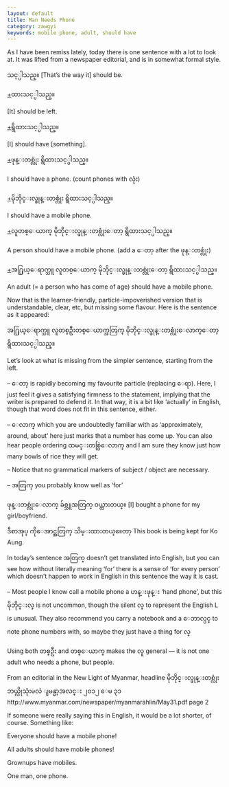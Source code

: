```yaml
---
layout: default
title: Man Needs Phone
category: zawgyi
keywords: mobile phone, adult, should have
---
```


<p>As I have been remiss lately, today there is one sentence with a lot to look at. It was lifted from a newspaper editorial, and is in somewhat formal style.</p>
<p><span class='zawgyi'>သင့္ပါသည္။</span> [That’s the way it] should be.</p>

<p class="hide-trigger"><a href='#'>+</a><span class='zawgyi'>ထားသင့္ပါသည္။</span></p>
<p class='hide-this'>[It] should be left.</p>

<p class="hide-trigger"><a href='#'>+</a><span class='zawgyi'>ရွိထားသင့္ပါသည္။</span></p>
<p class='hide-this'>[I] should have [something].</p>

<p class="hide-trigger"><a href='#'>+</a><span class='zawgyi'>ဖုန္းတစ္လုံး ရွိထားသင့္ပါသည္။</span></p>
<p class='hide-this'>I should have a phone. (count phones with <span class='zawgyi'>လုံး</span>)</p>

<p class="hide-trigger"><a href='#'>+</a><span class='zawgyi'>မိုဘိုင္းလ္ဖုန္းတစ္လုံး ရွိထားသင့္ပါသည္။</span></p>
<p class='hide-this'>I should have a mobile phone.</p>

<p class="hide-trigger"><a href='#'>+</a><span class='zawgyi'>လူတစ္ေယာက္ မိုဘိုင္းလ္ဖုန္းတစ္လုံးေတာ့ ရွိထားသင့္ပါသည္။</span></p>
<p class='hide-this'>A person should have a mobile phone. (add a <span class='zawgyi'>ေတာ့</span> after the <span class='mm3'>ဖုန္းတစ္လုံး</span>)</p>

<p class="hide-trigger"><a href='#'>+</a><span class='zawgyi'>အ႐ြယ္ေရာက္သူ လူတစ္ေယာက္ မိုဘိုင္းလ္ဖုန္းတစ္လုံးေတာ့ ရွိထားသင့္ပါသည္။</span></p>
<p class='hide-this'>An adult (= a person who has come of age) should have a mobile phone.</p>

<p>Now that is the learner-friendly, particle-impoverished version that is understandable, clear, etc, but missing some flavour. Here is the sentence as it appeared:</p>
<p><span class='zawgyi'>အ႐ြယ္ေရာက္သူ လူတစ္ဦးတစ္ေယာက္အတြက္ မိုဘိုင္းလ္ဖုန္းတစ္လုံးေလာက္ေတာ့ ရွိထားသင့္ပါသည္။</span></p>

<p>Let’s look at what is missing from the simpler sentence, starting from the left.</p>

<p>– <span class='zawgyi'>ေတာ့</span> is rapidly becoming my favourite particle (replacing <span class='mm3'>ေရာ</span>). Here, I just feel it gives a satisfying firmness to the statement, implying that the writer is prepared to defend it. In that way, it is a bit like ‘actually’ in English, though that word does not fit in this sentence, either.</p>
<p>– <span class='zawgyi'>ေလာက္</span> which you are undoubtedly familiar with as ‘approximately, around, about’ here just marks that a number has come up. You can also hear people ordering <span class='mm3'>ထမင္းတစ္ပြဲေလာက္</span> and I am sure they know just how many bowls of rice they will get.</p>
<p>– Notice that no grammatical markers of subject / object are necessary.</p>
<p>– <span class='zawgyi'>အတြက္</span>  you probably know well as ‘for’ </p>
<p><span class='zawgyi'>ဖုန္းတစ္လုံးေလာက္ ခ်စ္သူအတြက္ ဝယ္ထားတယ္။</span> [I] bought a phone for my girl/boyfriend.</p>
<p><span class='zawgyi'>ဒီစာအုပ္ ကိုေအာင္အတြက္ သိမ္းထားတယ္။ေတာ့</span>          This book is being kept for Ko Aung.</p>
<p>In today’s sentence <span class='zawgyi'>အတြက္</span> doesn’t get translated into English, but you can see how without literally meaning ‘for’ there is a sense of ‘for every person’ which doesn’t happen to work in English in this sentence the way it is cast.</p>
<p>– Most people I know call a mobile phone a <span class='zawgyi'>ဟန္းဖုန္း</span> ‘hand phone’, but this <span class='mm3'>မိုဘိုင္းလ္</span> is not uncommon, though the silent <span class='mm3'>လ္</span> to represent the English L is unusual. They also recommend you carry a notebook and a <span class='mm3'>ေဘာလ္ပင္</span> to note phone numbers with, so maybe they just have a thing for <span class='mm3'>လ္</span></p>
<p>Using both <span class='zawgyi'>တစ္ဦး</span> and <span class='mm3'>တစ္ေယာက္</span> makes the <span class='mm3'>လူ</span> general — it is not one adult who needs a phone, but people.</p>
<p>From an editorial in the New Light of Myanmar, headline <span class='zawgyi'>မိုဘိုင္းလ္ဖုန္းတစ္လုံး ဘယ္လိုသုံးမလဲ ျမန္မာ့အလင္း ၂၀၁၂ ေမ ၃၁</span> http://www.myanmar.com/newspaper/myanmarahlin/May31.pdf page 2</p>
<p>If someone were really saying this in English, it would be a lot shorter, of course. Something like:</p>
<p>Everyone should have a mobile phone!</p>
<p>All adults should have mobile phones!</p>
<p>Grownups have mobiles.</p>
<p>One man, one phone.</p>
